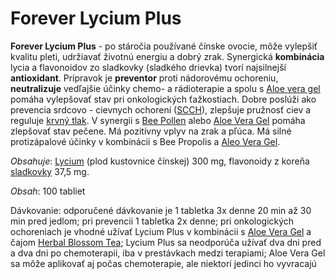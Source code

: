 Forever Lycium Plus
===================

**Forever Lycium Plus** - po stáročia používané čínske ovocie, môže vylepšiť
kvalitu pleti, udržiavať životnú energiu a dobrý zrak. Synergická **kombinácia**
lycia a flavonoidov zo sladkovky (sladkého drievka) tvorí najsilnejší
**antioxidant**. Prípravok je **preventor** proti nádorovému ochoreniu,
**neutralizuje** vedľajšie účinky chemo- a rádioterapie a spolu s [Aloe vera
gel](/pripravky-pre-zdravu-vyzivu-flp/aloe-vera-gel) pomáha vylepšovať stav pri
onkologických ťažkostiach. Dobre poslúži ako prevencia srdcovo - cievnych
ochorení ([SCCH](/diagnozy/scch)), zlepšuje pružnosť ciev a reguluje [krvný
tlak](/diagnozy/vysoky-krvny-tlak). V synergii s [Bee
Pollen](/pripravky-pre-zdravu-vyzivu-flp/forever-bee-pollen) alebo [Aloe Vera
Gel](/pripravky-pre-zdravu-vyzivu-flp/aloe-vera-gel) pomáha zlepšovať stav
pečene. Má pozitívny vplyv na zrak a pľúca. Má silné protizápalové účinky v
kombinácii s Bee Propolis a [Aleo Vera
Gel](/pripravky-pre-zdravu-vyzivu-flp/aloe-vera-gel).

*Obsahuje*: [Lycium](/bylinky/lycium) (plod kustovnice čínskej) 300 mg,
flavonoidy z koreňa [sladkovky](/bylinky/sladovka-hladkoploda) 37,5 mg.

*Obsah*: 100 tabliet

Dávkovanie: odporučené dávkovanie je 1 tabletka 3x denne 20 min až 30 min pred
jedlom; pri prevencii 1 tabletka 2x denne; pri onkologických ochoreniach je
vhodné užívať Lycium Plus v kombinácii s [Aloe Vera
Gel](/pripravky-pre-zdravu-vyzivu-flp/aloe-vera-gel) a čajom [Herbal Blossom
Tea](/pripravky-pre-zdravu-vyzivu-flp/aloe-blossom-herbal-tea); Lycium Plus sa
neodporúča užívať dva dni pred a dva dni po chemoterapii, iba v prestávkach
medzi terapiami; Aloe Vera Gel sa môže aplikovať aj počas chemoterapie, ale
niektorí jedinci ho vyvracajú

